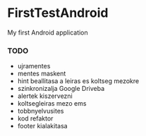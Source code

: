 # FirstTestAndroid
My first Android application

### TODO
- ujramentes
- mentes maskent
- hint beallitasa a leiras es koltseg mezokre
- szinkronizalja Google Driveba
- alertek kiszervezni
- koltsegleiras mezo ems
- tobbnyelvusites
- kod refaktor
- footer kialakitasa

